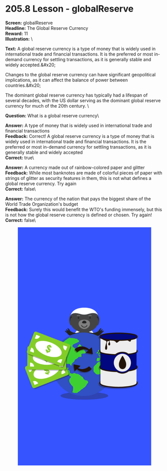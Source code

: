 # 205.8 Lesson - globalReserve

**Screen:** globalReserve\
**Headline:** The Global Reserve Currency\
**Reward:** 11\
**Illustration:** \

**Text:** A global reserve currency is a type of money that is widely used in international trade and financial transactions. It is the preferred or most in-demand currency for settling transactions, as it is generally stable and widely accepted.&amp;#x20;

Changes to the global reserve currency can have significant geopolitical implications, as it can affect the balance of power between countries.&amp;#x20;

The dominant global reserve currency has typically had a lifespan of several decades, with the US dollar serving as the dominant global reserve currency for much of the 20th century.
\

**Question:** What is a global reserve currency\

**Answer:** A type of money that is widely used in international trade and financial transactions\
**Feedback:** Correct! A global reserve currency is a type of money that is widely used in international trade and financial transactions. It is the preferred or most in-demand currency for settling transactions, as it is generally stable and widely accepted\
**Correct:** true\

**Answer:** A currency made out of rainbow-colored paper and glitter\
**Feedback:** While most banknotes are made of colorful pieces of paper with strings of glitter as security features in them, this is not what defines a global reserve currency. Try again\
**Correct:** false\

**Answer:** The currency of the nation that pays the biggest share of the World Trade Organization&#x27;s budget\
**Feedback:** Surely this would benefit the WTO&#x27;s funding immensely, but this is not how the global reserve currency is defined or chosen. Try again!\
**Correct:** false\


<figure><img src="../.gitbook/assets/205-08.png" alt=""><figcaption></figcaption></figure>

